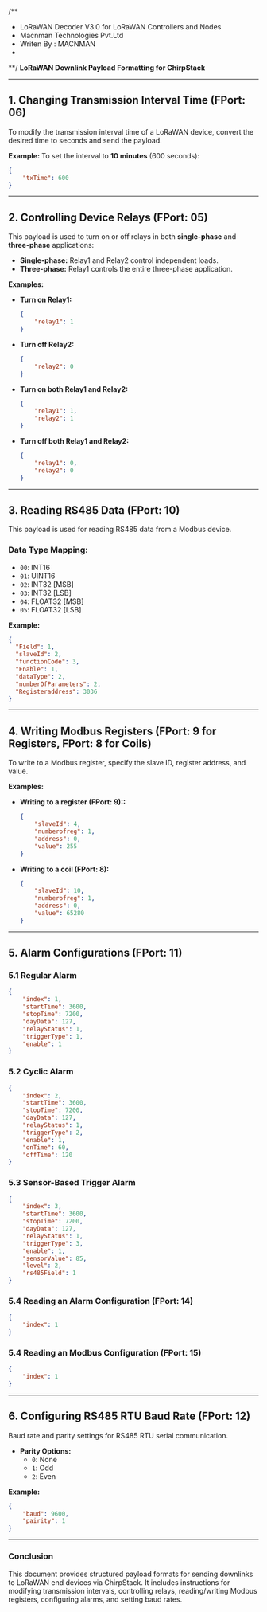 /**
 * LoRaWAN Decoder V3.0 for LoRaWAN Controllers and Nodes
 * Macnman Technologies Pvt.Ltd
 * Writen By : MACNMAN
 * 
 **/
**LoRaWAN Downlink Payload Formatting for ChirpStack**

---

## 1. Changing Transmission Interval Time (FPort: 06)
To modify the transmission interval time of a LoRaWAN device, convert the desired time to seconds and send the payload.

**Example:** To set the interval to **10 minutes** (600 seconds):
```json
{
    "txTime": 600
}
```

---

## 2. Controlling Device Relays (FPort: 05)
This payload is used to turn on or off relays in both **single-phase** and **three-phase** applications:
- **Single-phase:** Relay1 and Relay2 control independent loads.
- **Three-phase:** Relay1 controls the entire three-phase application.

**Examples:**
- **Turn on Relay1:**
  ```json
  {
      "relay1": 1
  }
  ```
- **Turn off Relay2:**
  ```json
  {
      "relay2": 0
  }
  ```
- **Turn on both Relay1 and Relay2:**
  ```json
  {
      "relay1": 1,
      "relay2": 1
  }
  ```
- **Turn off both Relay1 and Relay2:**
  ```json
  {
      "relay1": 0,
      "relay2": 0
  }
  ```

---

## 3. Reading RS485 Data (FPort: 10)
This payload is used for reading RS485 data from a Modbus device.

### **Data Type Mapping:**
- `00`: INT16
- `01`: UINT16
- `02`: INT32 [MSB]
- `03`: INT32 [LSB]
- `04`: FLOAT32 [MSB]
- `05`: FLOAT32 [LSB]

**Example:**
```json
{
  "Field": 1,
  "slaveId": 2,
  "functionCode": 3,
  "Enable": 1,
  "dataType": 2,
  "numberOfParameters": 2,
  "Registeraddress": 3036
}
```

---

## 4. Writing Modbus Registers (FPort: 9 for Registers, FPort: 8 for Coils)
To write to a Modbus register, specify the slave ID, register address, and value.

**Examples:**
- **Writing to a register (FPort: 9)::**
  ```json
  {
      "slaveId": 4,
      "numberofreg": 1,
      "address": 0,
      "value": 255
  }
  ```
- **Writing to a coil (FPort: 8):**
  ```json
  {
      "slaveId": 10,
      "numberofreg": 1,
      "address": 0,
      "value": 65280
  }
  ```

---

## 5. Alarm Configurations (FPort: 11)
### 5.1 Regular Alarm
```json
{
    "index": 1,
    "startTime": 3600,
    "stopTime": 7200,
    "dayData": 127,
    "relayStatus": 1,
    "triggerType": 1,
    "enable": 1
}
```

### 5.2 Cyclic Alarm
```json
{
    "index": 2,
    "startTime": 3600,
    "stopTime": 7200,
    "dayData": 127,
    "relayStatus": 1,
    "triggerType": 2,
    "enable": 1,
    "onTime": 60,
    "offTime": 120
}
```

### 5.3 Sensor-Based Trigger Alarm
```json
{
    "index": 3,
    "startTime": 3600,
    "stopTime": 7200,
    "dayData": 127,
    "relayStatus": 1,
    "triggerType": 3,
    "enable": 1,
    "sensorValue": 85,
    "level": 2,
    "rs485Field": 1
}
```

### 5.4 Reading an Alarm Configuration (FPort: 14)
```json
{
    "index": 1
}
```

### 5.4 Reading an Modbus Configuration (FPort: 15)
```json
{
    "index": 1
}
```

---

## 6. Configuring RS485 RTU Baud Rate (FPort: 12)
Baud rate and parity settings for RS485 RTU serial communication.
- **Parity Options:**
  - `0`: None
  - `1`: Odd
  - `2`: Even

**Example:**
```json
{
    "baud": 9600,
    "pairity": 1
}
```

---

### **Conclusion**
This document provides structured payload formats for sending downlinks to LoRaWAN end devices via ChirpStack. It includes instructions for modifying transmission intervals, controlling relays, reading/writing Modbus registers, configuring alarms, and setting baud rates.

